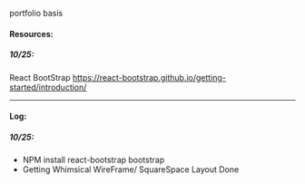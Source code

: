 portfolio basis

#### Resources:
##### 10/25: 
React BootStrap 
https://react-bootstrap.github.io/getting-started/introduction/

---
#### Log:
##### 10/25:
- NPM install react-bootstrap bootstrap
- Getting Whimsical WireFrame/ SquareSpace Layout Done